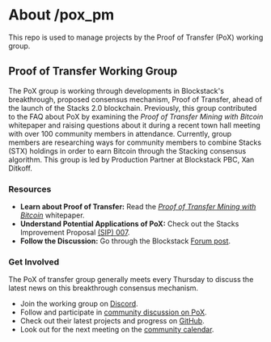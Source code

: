 # About /pox_pm
This repo is used to manage projects by the Proof of Transfer (PoX) working group.

## Proof of Transfer Working Group
The PoX group is working through developments in Blockstack's breakthrough, proposed consensus mechanism, Proof of Transfer, ahead of the launch of the Stacks 2.0 blockchain. Previously, this group contributed to the FAQ about PoX by examining the *Proof of Transfer Mining with Bitcoin* whitepaper and raising questions about it during a recent town hall meeting with over 100 community members in attendance. Currently, group members are researching ways for community members to combine Stacks (STX) holdings in order to earn Bitcoin through the Stacking consensus algorithm. This group is led by Production Partner at Blockstack PBC, Xan Ditkoff.

### Resources
- **Learn about Proof of Transfer:** Read the [*Proof of Transfer Mining with Bitcoin*](https://blockstack.org/pox.pdf) whitepaper.
- **Understand Potential Applications of PoX:** Check out the Stacks Improvement Proposal [(SIP) 007](https://github.com/blockstack/blockstack-core/blob/develop/sip/sip-007-stacking-consensus.md).
- **Follow the Discussion:** Go through the Blockstack [Forum post](https://forum.blockstack.org/t/stacking-a-new-consensus-algorithm-for-blockchains/10162).

### Get Involved

The PoX of transfer group generally meets every Thursday to discuss the latest news on this breakthrough consensus mechanism.
- Join the working group on [Discord](https://discord.gg/ygRTYVe).
- Follow and participate in [community discussion on PoX](https://forum.blockstack.org/c/Working-Groups/PoX).
- Check out their latest projects and progress on [GitHub](https://github.com/blockstackers/pox_pm).
- Look out for the next meeting on the [community calendar](https://community.blockstack.org/events#categories=70427&start_date=2020-02-24&view=stream&range=events&events=20&end_date=2020-12-31).
